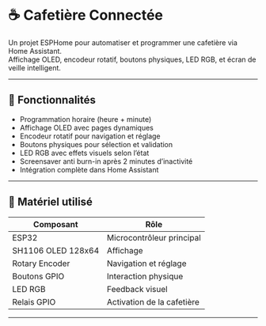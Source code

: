# ☕ Cafetière Connectée

Un projet ESPHome pour automatiser et programmer une cafetière via Home Assistant.  
Affichage OLED, encodeur rotatif, boutons physiques, LED RGB, et écran de veille intelligent.

---

## 🔧 Fonctionnalités

- Programmation horaire (heure + minute)
- Affichage OLED avec pages dynamiques
- Encodeur rotatif pour navigation et réglage
- Boutons physiques pour sélection et validation
- LED RGB avec effets visuels selon l’état
- Screensaver anti burn-in après 2 minutes d’inactivité
- Intégration complète dans Home Assistant

---

## 🧠 Matériel utilisé

| Composant         | Rôle                        |
|-------------------|-----------------------------|
| ESP32             | Microcontrôleur principal   |
| SH1106 OLED 128x64| Affichage                   |
| Rotary Encoder    | Navigation et réglage       |
| Boutons GPIO      | Interaction physique        |
| LED RGB           | Feedback visuel             |
| Relais GPIO       | Activation de la cafetière  |

---


